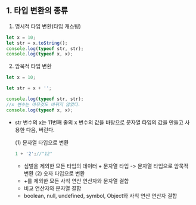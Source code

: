 ## 1. 타입 변환의 종류
1) 명시적 타입 변환(타입 캐스팅)
```jsx
let x = 10;
let str = x.toString();
console.log(typeof str, str);
console.log(typeof x, x);
```
2) 암묵적 타입 변환
```jsx
let x = 10;

let str = x + '';

console.log(typeof str, str);
//x 변수는 아무것도 바뀌지 않았다. 
console.log(typeof x, x);
```
* str 변수의 x는 11번째 줄의 x 변수의 값을 바탕으로 문자열 타입의 값을 만들고 사용한 다음, 버린다.
  
   (1) 문자열 타입으로 변환
     ```jsx
     1 + '2';//"12"
     ```
   * 심벌을 제외한 모든 타입의 데이터 + 문자열 타입  -> 문자열 타입으로 암묵적 변환
  (2) 숫자 타입으로 변환
   * +를 제외한 모든 사칙 연산 연산자와 문자열 결합
   * 비교 연산자와 문자열 결합
   * boolean, null, undefined, symbol, Object와 사칙 연산 연산자 결합
